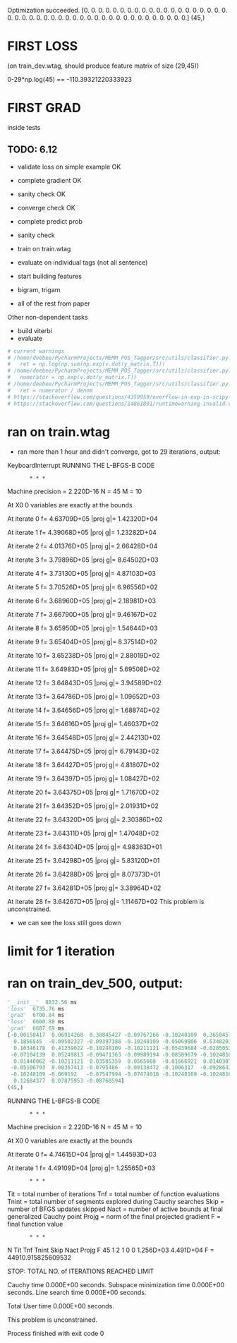 Optimization succeeded.
[0. 0. 0. 0. 0. 0. 0. 0. 0. 0. 0. 0. 0. 0. 0. 0. 0. 0. 0. 0. 0. 0. 0. 0.
 0. 0. 0. 0. 0. 0. 0. 0. 0. 0. 0. 0. 0. 0. 0. 0. 0. 0. 0. 0. 0.]
(45,)


# FIRST LOSS
(on train_dev.wtag, should produce feature matrix of size (29,45))

0-29*np.log(45) == -110.39321220333923

# FIRST GRAD
inside tests

## TODO: 6.12

- validate loss on simple example OK
- complete gradient OK
- sanity check OK
- converge check OK
- complete predict prob
- sanity check
- train on train.wtag
- evaluate on individual tags (not all sentence)

- start building features
- bigram, trigam
- all of the rest from paper


Other non-dependent tasks
- build viterbi
- evaluate




```python
# current warnings
# /home/deebee/PycharmProjects/MEMM_POS_Tagger/src/utils/classifier.py:99: RuntimeWarning: overflow encountered in exp
#   ret = np.log(np.sum(np.exp(v.dot(y_matrix.T)))
# /home/deebee/PycharmProjects/MEMM_POS_Tagger/src/utils/classifier.py:150: RuntimeWarning: overflow encountered in exp
#   numerator = np.exp(v.dot(y_matrix.T))
# /home/deebee/PycharmProjects/MEMM_POS_Tagger/src/utils/classifier.py:153: RuntimeWarning: invalid value encountered in true_divide
#   ret = numerator / denom
# https://stackoverflow.com/questions/4359959/overflow-in-exp-in-scipy-numpy-in-python
# https://stackoverflow.com/questions/14861891/runtimewarning-invalid-value-encountered-in-divide
```


# ran on train.wtag 

- ran more than 1 hour and didn't converge, got to 29 iterations, output:

KeyboardInterrupt
RUNNING THE L-BFGS-B CODE

           * * *

Machine precision = 2.220D-16
 N =           45     M =           10

At X0         0 variables are exactly at the bounds

At iterate    0    f=  4.63709D+05    |proj g|=  1.42320D+04

At iterate    1    f=  4.39068D+05    |proj g|=  1.23282D+04

At iterate    2    f=  4.01376D+05    |proj g|=  2.66428D+04

At iterate    3    f=  3.79896D+05    |proj g|=  8.64502D+03

At iterate    4    f=  3.73130D+05    |proj g|=  4.87103D+03

At iterate    5    f=  3.70526D+05    |proj g|=  6.96556D+02

At iterate    6    f=  3.68960D+05    |proj g|=  2.18981D+03

At iterate    7    f=  3.66790D+05    |proj g|=  9.46167D+02

At iterate    8    f=  3.65950D+05    |proj g|=  1.54644D+03

At iterate    9    f=  3.65404D+05    |proj g|=  8.37514D+02

At iterate   10    f=  3.65238D+05    |proj g|=  2.88019D+02

At iterate   11    f=  3.64983D+05    |proj g|=  5.69508D+02

At iterate   12    f=  3.64843D+05    |proj g|=  3.94589D+02

At iterate   13    f=  3.64786D+05    |proj g|=  1.09652D+03

At iterate   14    f=  3.64656D+05    |proj g|=  1.68874D+02

At iterate   15    f=  3.64616D+05    |proj g|=  1.46037D+02

At iterate   16    f=  3.64548D+05    |proj g|=  2.44213D+02

At iterate   17    f=  3.64475D+05    |proj g|=  6.79143D+02

At iterate   18    f=  3.64427D+05    |proj g|=  4.81807D+02

At iterate   19    f=  3.64397D+05    |proj g|=  1.08427D+02

At iterate   20    f=  3.64375D+05    |proj g|=  1.71670D+02

At iterate   21    f=  3.64352D+05    |proj g|=  2.01931D+02

At iterate   22    f=  3.64320D+05    |proj g|=  2.30386D+02

At iterate   23    f=  3.64311D+05    |proj g|=  1.47048D+02

At iterate   24    f=  3.64304D+05    |proj g|=  4.98363D+01

At iterate   25    f=  3.64298D+05    |proj g|=  5.83120D+01

At iterate   26    f=  3.64288D+05    |proj g|=  8.07373D+01

At iterate   27    f=  3.64281D+05    |proj g|=  3.38964D+02

At iterate   28    f=  3.64267D+05    |proj g|=  1.11467D+02
 This problem is unconstrained.


- we can see the loss still goes down

# limit for 1 iteration
# ran on train_dev_500, output:

```python
'__init__'  8832.56 ms
'loss'  6735.76 ms
'grad'  6700.84 ms
'loss'  6600.88 ms
'grad'  6687.69 ms
[-0.00150417  0.06914268  0.30845427 -0.09767266 -0.10248109  0.36504573
  0.1856545  -0.09582327 -0.09397388 -0.10248109 -0.05069806  0.5348201
  0.16346178  0.41239022 -0.10248109 -0.10211121 -0.05439684 -0.02850533
 -0.07104139  0.05249813 -0.09471363 -0.09989194 -0.08509679 -0.10248109
  0.01440062 -0.10211121  0.03585359  0.0565668  -0.01666921  0.01403074
 -0.05106793  0.00367413 -0.0795486  -0.09138472 -0.1006317  -0.09286424
 -0.10248109 -0.069192   -0.07547994 -0.07474018 -0.10248109 -0.10248109
  0.12684377  0.07875953 -0.08768594]
(45,)
```

RUNNING THE L-BFGS-B CODE

           * * *

Machine precision = 2.220D-16
 N =           45     M =           10

At X0         0 variables are exactly at the bounds

At iterate    0    f=  4.74615D+04    |proj g|=  1.44593D+03

At iterate    1    f=  4.49109D+04    |proj g|=  1.25565D+03

           * * *

Tit   = total number of iterations
Tnf   = total number of function evaluations
Tnint = total number of segments explored during Cauchy searches
Skip  = number of BFGS updates skipped
Nact  = number of active bounds at final generalized Cauchy point
Projg = norm of the final projected gradient
F     = final function value

           * * *

   N    Tit     Tnf  Tnint  Skip  Nact     Projg        F
   45      1      2      1     0     0   1.256D+03   4.491D+04
  F =   44910.915825609532     

STOP: TOTAL NO. of ITERATIONS REACHED LIMIT                 

 Cauchy                time 0.000E+00 seconds.
 Subspace minimization time 0.000E+00 seconds.
 Line search           time 0.000E+00 seconds.

 Total User time 0.000E+00 seconds.

 This problem is unconstrained.

Process finished with exit code 0
